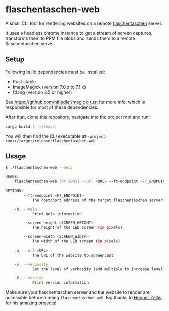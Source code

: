 # flaschentaschen-web
A small CLI tool for rendering websites on a remote [flaschentaschen](https://github.com/hzeller/flaschen-taschen) server.

It uses a headless chrome instance to get a stream of screen captures, transforms them to PPM file blobs and sends them to a remote flaschentaschen server.

## Setup
Following build dependencies must be installed:
* Rust stable
* ImageMagick (version 7.0.x to 7.1.x)
* Clang (version 3.5 or higher) 

See https://github.com/nlfiedler/magick-rust for more info, which is responsible for most of these dependencies.

After that, clone this repository, navigate into the project root and run:
```sh
cargo build [--release]
```

You will then find the CLI executable at `<project-root>/target/release/flaschentaschen-web`

## Usage

```sh
$ ./flaschentaschen-web --help

USAGE:
    flaschentaschen-web [OPTIONS] --url <URL> --ft-endpoint <FT_ENDPOINT> --screen-width <SCREEN_WIDTH> --screen-height <SCREEN_HEIGHT>

OPTIONS:
        --ft-endpoint <FT_ENDPOINT>
            The host/port address of the target flaschentaschen server, e.g. localhost:1337

    -h, --help
            Print help information

        --screen-height <SCREEN_HEIGHT>
            The height of the LED screen (in pixels)

        --screen-width <SCREEN_WIDTH>
            The width of the LED screen (in pixels)

    -u, --url <URL>
            The URL of the website to screencast

    -v, --verbosity
            Set the level of verbosity (add multiple to increase level, e.g. -vvv)

    -V, --version
            Print version information
```

Make sure your flaschentaschen server and the website to render are accessible before running `flaschentaschen-web`. Big thanks to [Henner Zeller](https://github.com/hzeller) for his amazing projects!
